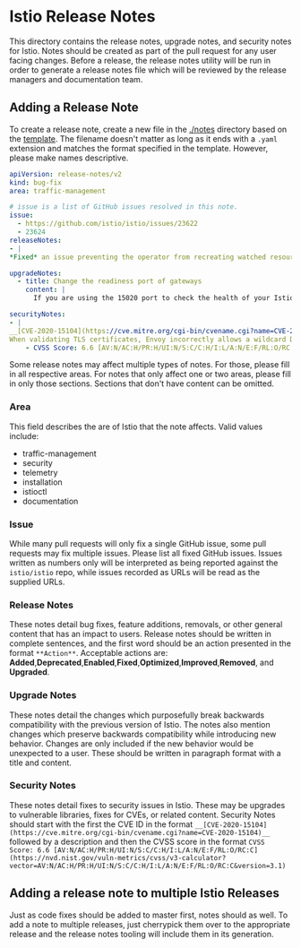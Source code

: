 # Istio Release Notes

This directory contains the release notes, upgrade notes, and security notes for Istio.
Notes should be created as part of the pull request for any user facing changes. Before
a release, the release notes utility will be run in order to generate a release notes file
which will be reviewed by the release managers and documentation team.

## Adding a Release Note

To create a release note, create a new file in the [./notes](./notes) directory based on
the [template](./template.yaml). The filename doesn't matter as long as it ends with a `.yaml`
extension and matches the format specified in the template. However, please make names descriptive.

```yaml
apiVersion: release-notes/v2
kind: bug-fix
area: traffic-management

# issue is a list of GitHub issues resolved in this note.
issue:
  - https://github.com/istio/istio/issues/23622
  - 23624
releaseNotes:
- |
*Fixed* an issue preventing the operator from recreating watched resources if they are deleted

upgradeNotes:
  - title: Change the readiness port of gateways
    content: |
      If you are using the 15020 port to check the health of your Istio ingress gateway with your Kubernetes network load balancer, change the port from 15020 to 15021.

securityNotes:
- |
__[CVE-2020-15104](https://cve.mitre.org/cgi-bin/cvename.cgi?name=CVE-2020-15104)__:
When validating TLS certificates, Envoy incorrectly allows a wildcard DNS Subject Alternative Name to apply to multiple subdomains. For example, with a SAN of `*.example.com`, Envoy incorrectly allows `nested.subdomain.example.com`, when it should only allow `subdomain.example.com`.
    - CVSS Score: 6.6 [AV:N/AC:H/PR:H/UI:N/S:C/C:H/I:L/A:N/E:F/RL:O/RC:C](https://nvd.nist.gov/vuln-metrics/cvss/v3-calculator?vector=AV:N/AC:H/PR:H/UI:N/S:C/C:H/I:L/A:N/E:F/RL:O/RC:C&version=3.1)
```

Some release notes may affect multiple types of notes. For those, please fill in all respective areas. For notes that only affect one or two areas, please fill in only those sections. Sections that don't have content can be omitted.

### Area

This field describes the are of Istio that the note affects. Valid values include:
* traffic-management
* security
* telemetry
* installation
* istioctl
* documentation

### Issue

While many pull requests will only fix a single GitHub issue, some pull requests may fix multiple issues. Please list all fixed GitHub issues. Issues written as numbers only will be interpreted as being reported against the `istio/istio` repo, while issues recorded as URLs will be read as the supplied URLs.

### Release Notes

These notes detail bug fixes, feature additions, removals, or other general content that has an impact to users. Release notes should be written in complete sentences, and the first word should be an action presented in the format `**Action**`. Acceptable actions are: **Added**,**Deprecated**,**Enabled**,**Fixed**,**Optimized**,**Improved**,**Removed**, and **Upgraded**.

### Upgrade Notes

These notes detail the changes which purposefully break backwards compatibility with the previous version of Istio. The notes also mention changes which preserve backwards compatibility while introducing new behavior. Changes are only included if the new behavior would be unexpected to a user. These should be written in paragraph format with a title and content.

### Security Notes

These notes detail fixes to security issues in Istio. These may be upgrades to vulnerable libraries, fixes for CVEs, or related content. Security Notes should start with the first the CVE ID in the format `__[CVE-2020-15104](https://cve.mitre.org/cgi-bin/cvename.cgi?name=CVE-2020-15104)__` followed by a description and then the CVSS score in the format `CVSS Score: 6.6 [AV:N/AC:H/PR:H/UI:N/S:C/C:H/I:L/A:N/E:F/RL:O/RC:C](https://nvd.nist.gov/vuln-metrics/cvss/v3-calculator?vector=AV:N/AC:H/PR:H/UI:N/S:C/C:H/I:L/A:N/E:F/RL:O/RC:C&version=3.1)`

## Adding a release note to multiple Istio Releases

Just as code fixes should be added to master first, notes should as well. To add a note to multiple releases, just cherrypick them over to the appropriate release and the release notes tooling will include them in its generation.
